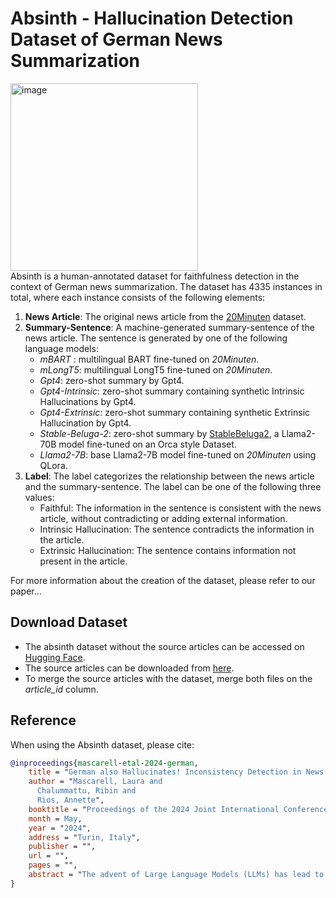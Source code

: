 # Absinth - Hallucination Detection Dataset of German News Summarization
<img src="images/absinth_logo.png" alt="image" width="300" height="auto">  <br/>
Absinth is a human-annotated dataset for faithfulness detection in the context of German news summarization.
The dataset has 4335 instances in total, where each instance consists of the following elements:
1. **News Article**: The original news article from the [20Minuten](https://github.com/ZurichNLP/20Minuten/tree/main/SwissText_2023) dataset.
2. **Summary-Sentence**: A machine-generated summary-sentence of the news article. The sentence is generated by one of the following language models:
   - _mBART_ : multilingual BART fine-tuned on _20Minuten_. 
   - _mLongT5_: multilingual LongT5 fine-tuned on _20Minuten_.
   - _Gpt4_: zero-shot summary by Gpt4.
   - _Gpt4-Intrinsic_: zero-shot summary containing synthetic Intrinsic Hallucinations by Gpt4.
   - _Gpt4-Extrinsic_: zero-shot summary containing synthetic Extrinsic Hallucination by Gpt4.
   - _Stable-Beluga-2_: zero-shot summary by [StableBeluga2](https://huggingface.co/stabilityai/StableBeluga2), a Llama2-70B model fine-tuned on an Orca style Dataset.
   - _Llama2-7B_: base Llama2-7B model fine-tuned on _20Minuten_ using QLora.
3. **Label**: The label categorizes the relationship between the news article and the summary-sentence. The label can be one of the following three values:
   - Faithful: The information in the sentence is consistent with the news article, without contradicting or adding external information.
   - Intrinsic Hallucination: The sentence contradicts the information in the article.
   - Extrinsic Hallucination: The sentence contains information not present in the article.

For more information about the creation of the dataset, please refer to our paper...

## Download Dataset

- The absinth dataset without the source articles can be accessed on [Hugging Face](https://huggingface.co/datasets/mtc/absinth_german_faithfulness_detection_dataset).
- The source articles can be downloaded from [here](https://drive.google.com/file/d/1taGM6qToFDB37RjU5BjlYtiup_CYpvXZ/view).
- To merge the source articles with the dataset, merge both files on the _article_id_ column.

## Reference

When using the Absinth dataset, please cite:

```bibtex
@inproceedings{mascarell-etal-2024-german,
    title = "German also Hallucinates! Inconsistency Detection in News Summaries with the Absinth Dataset",
    author = "Mascarell, Laura and
      Chalummattu, Ribin and
      Rios, Annette",
    booktitle = "Proceedings of the 2024 Joint International Conference on Computational Linguistics, Language Resources and Evaluation (LREC-COLING)",
    month = May,
    year = "2024",
    address = "Turin, Italy",
    publisher = "",
    url = "",
    pages = "",
    abstract = "The advent of Large Language Models (LLMs) has lead to remarkable progress on a wide range of natural language processing tasks. Despite the advances, these large-sized models still suffer from hallucinating information in their output, which poses a major issue in automatic text summarization, as we must guarantee that the generated summary is consistent with the content of the source document. Previous research addresses the challenging task of detecting hallucinations in the output (i.e. inconsistency detection) in order to evaluate the faithfulness of the generated summaries. However, these works primarily focus on English and recent multilingual approaches lack German data. This work presents absinth, a manually annotated dataset for hallucination detection in German news summarization and explores the capabilities of novel open-source LLMs on this task in both fine-tuning and in-context learning settings. We open-source and release the absinth dataset to foster further research on hallucination detection in German.",
}
```
